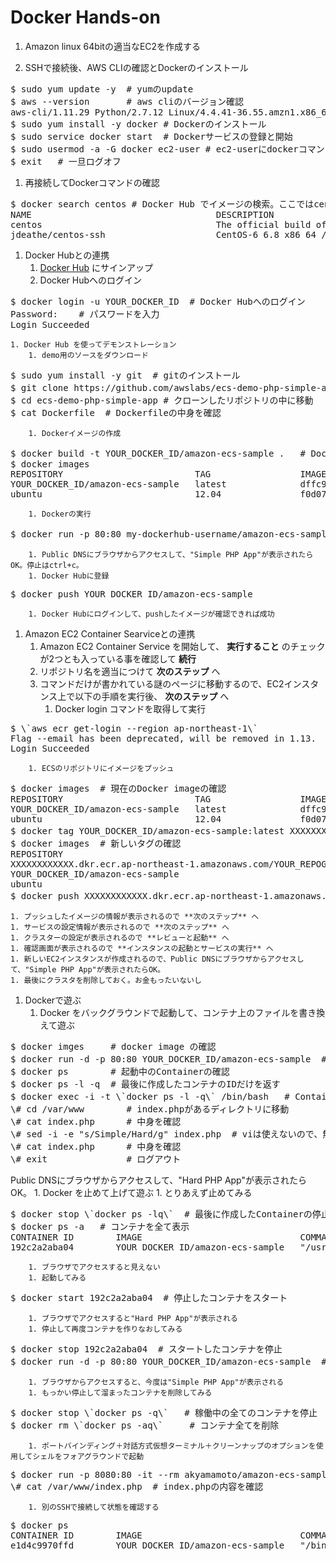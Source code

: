 # Docker Hands-on

1. Amazon linux 64bitの適当なEC2を作成する

1. SSHで接続後、AWS CLIの確認とDockerのインストール
<pre>
$ sudo yum update -y  # yumのupdate
$ aws --version	      # aws cliのバージョン確認
aws-cli/1.11.29 Python/2.7.12 Linux/4.4.41-36.55.amzn1.x86_64 botocore/1.4.86
$ sudo yum install -y docker # Dockerのインストール
$ sudo service docker start  # Dockerサービスの登録と開始
$ sudo usermod -a -G docker ec2-user # ec2-userにdockerコマンドの実行権限を付与
$ exit   # 一旦ログオフ
</pre>
1. 再接続してDockerコマンドの確認
<pre>
$ docker search centos # Docker Hub でイメージの検索。ここではcentosのイメージを検索している
NAME                                   DESCRIPTION                                     STARS     OFFICIAL   AUTOMATED
centos                                 The official build of CentOS.                   3074      [OK]
jdeathe/centos-ssh                     CentOS-6 6.8 x86_64 / CentOS-7 7.3.1611 x8...   59                   [OK]
</pre>
1. Docker Hubとの連携
	1. [Docker Hub](https://hub.docker.com/) にサインアップ
	1. Docker Hubへのログイン
<pre>
$ docker login -u YOUR_DOCKER_ID  # Docker Hubへのログイン
Password:    # パスワードを入力
Login Succeeded
</pre>
	1. Docker Hub を使ってデモンストレーション
		1. demo用のソースをダウンロード
<pre>
$ sudo yum install -y git  # gitのインストール
$ git clone https://github.com/awslabs/ecs-demo-php-simple-app # demo用のリポジトリをクローン
$ cd ecs-demo-php-simple-app # クローンしたリポジトリの中に移動
$ cat Dockerfile  # Dockerfileの中身を確認
</pre>
		1. Dockerイメージの作成
<pre>
$ docker build -t YOUR_DOCKER_ID/amazon-ecs-sample .   # Docker Imageの作成
$ docker images
REPOSITORY                         TAG                 IMAGE ID            CREATED             SIZE
YOUR_DOCKER_ID/amazon-ecs-sample   latest              dffc995eacd3        2 minutes ago       228.9 MB
ubuntu                             12.04               f0d07a756afd        7 weeks ago         103.6 MB
</pre>
		1. Dockerの実行
<pre>
$ docker run -p 80:80 my-dockerhub-username/amazon-ecs-sample # hostとcontainerの80番を繋げて起動
</pre>
		1. Public DNSにブラウザからアクセスして、"Simple PHP App"が表示されたらOK。停止はctrl+c。
		1. Docker Hubに登録
<pre>
$ docker push YOUR_DOCKER_ID/amazon-ecs-sample
</pre>
		1. Docker Hubにログインして、pushしたイメージが確認できれば成功
1. Amazon EC2 Container Searviceとの連携
	1. Amazon EC2 Container Service を開始して、 **実行すること** のチェックが2つとも入っている事を確認して **続行**
	1. リポジトリ名を適当につけて **次のステップ** へ
	1. コマンドだけが書かれている謎のページに移動するので、EC2インスタンス上で以下の手順を実行後、 **次のステップ** へ
		1. Docker login コマンドを取得して実行
<pre>
$ \`aws ecr get-login --region ap-northeast-1\`
Flag --email has been deprecated, will be removed in 1.13.
Login Succeeded
</pre>
		1. ECSのリポジトリにイメージをプッシュ
<pre>
$ docker images  # 現在のDocker imageの確認
REPOSITORY                         TAG                 IMAGE ID            CREATED             SIZE
YOUR_DOCKER_ID/amazon-ecs-sample   latest              dffc995eacd3        2 hours ago         228.9 MB
ubuntu                             12.04               f0d07a756afd        7 weeks ago         103.6 MB
$ docker tag YOUR_DOCKER_ID/amazon-ecs-sample:latest XXXXXXXXXXXX.dkr.ecr.ap-northeast-1.amazonaws.com/YOUR_REPOGITORY_NAME:latest  # Docker Image に新しいタグをつける
$ docker images  # 新しいタグの確認
REPOSITORY                                                                   TAG                 IMAGE ID            CREATED             SIZE
XXXXXXXXXXXX.dkr.ecr.ap-northeast-1.amazonaws.com/YOUR_REPOGITORY_NAME       latest              dffc995eacd3        2 hours ago         228.9 MB
YOUR_DOCKER_ID/amazon-ecs-sample                                             latest              dffc995eacd3        2 hours ago         228.9 MB
ubuntu                                                                       12.04               f0d07a756afd        7 weeks ago         103.6 MB
$ docker push XXXXXXXXXXXX.dkr.ecr.ap-northeast-1.amazonaws.com/YOUR_REPOGITORY_NAME  # ECSにイメージをプッシュ
</pre>
	1. プッシュしたイメージの情報が表示されるので **次のステップ** へ
	1. サービスの設定情報が表示されるので **次のステップ** へ
	1. クラスターの設定が表示されるので **レビューと起動** へ
	1. 確認画面が表示されるので **インスタンスの起動とサービスの実行** へ
	1. 新しいEC2インスタンスが作成されるので、Public DNSにブラウザからアクセスして、"Simple PHP App"が表示されたらOK。
	1. 最後にクラスタを削除しておく。お金もったいないし
1. Dockerで遊ぶ
	1. Docker をバックグラウンドで起動して、コンテナ上のファイルを書き換えて遊ぶ
<pre>
$ docker imges     # docker image の確認
$ docker run -d -p 80:80 YOUR_DOCKER_ID/amazon-ecs-sample  # Dockerをデタッチモードで起動
$ docker ps        # 起動中のContainerの確認
$ docker ps -l -q  # 最後に作成したコンテナのIDだけを返す
$ docker exec -i -t \`docker ps -l -q\` /bin/bash   # Container上でシェルを実行する。iは対話モードでtは仮想端末を使用するというオプション
\# cd /var/www        # index.phpがあるディレクトリに移動
\# cat index.php      # 中身を確認
\# sed -i -e "s/Simple/Hard/g" index.php  # viは使えないので、無理やりコマンドでファイルを書き換える
\# cat index.php      # 中身を確認
\# exit               # ログアウト
</pre>
Public DNSにブラウザからアクセスして、"Hard PHP App"が表示されたらOK。
	1. Docker を止めて上げて遊ぶ
		1. とりあえず止めてみる
<pre>
$ docker stop \`docker ps -lq\`  # 最後に作成したContainerの停止
$ docker ps -a   # コンテナを全て表示
CONTAINER ID        IMAGE                              COMMAND                  CREATED             STATUS                         PORTS               NAMES
192c2a2aba04        YOUR_DOCKER_ID/amazon-ecs-sample   "/usr/sbin/apache2 -D"   18 minutes ago      Exited (0) 11 seconds ago                          gigantic_jennings
</pre>
		1. ブラウザでアクセスすると見えない
		1. 起動してみる
<pre>
$ docker start 192c2a2aba04  # 停止したコンテナをスタート
</pre>
		1. ブラウザでアクセスすると"Hard PHP App"が表示される
		1. 停止して再度コンテナを作りなおしてみる
<pre>
$ docker stop 192c2a2aba04  # スタートしたコンテナを停止
$ docker run -d -p 80:80 YOUR_DOCKER_ID/amazon-ecs-sample  # Dockerをデタッチモードで起動
</pre>
		1. ブラウザからアクセスすると、今度は"Simple PHP App"が表示される
		1. もっかい停止して溜まったコンテナを削除してみる
<pre>
$ docker stop \`docker ps -q\`   # 稼働中の全てのコンテナを停止
$ docker rm \`docker ps -aq\`     # コンテナ全てを削除
</pre>
		1. ポートバインディング＋対話方式仮想ターミナル＋クリーンナップのオプションを使用してシェルをフォアグラウンドで起動
<pre>
$ docker run -p 8080:80 -it --rm akyamamoto/amazon-ecs-sample /bin/bash
\# cat /var/www/index.php  # index.phpの内容を確認
</pre>
		1. 別のSSHで接続して状態を確認する
<pre>
$ docker ps
CONTAINER ID        IMAGE                              COMMAND             CREATED             STATUS              PORTS                  NAMES
e1d4c9970ffd        YOUR_DOCKER_ID/amazon-ecs-sample   "/bin/bash"         3 minutes ago       Up 3 minutes        0.0.0.0:8080->80/tcp   loving_swanson
</pre>

